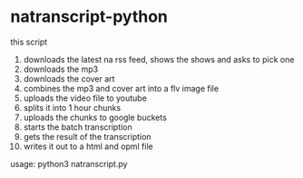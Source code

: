 # natranscript-python

this script 

1. downloads the latest na rss feed, shows the shows and asks to pick one
2. downloads the mp3
3. downloads the cover art
4. combines the mp3 and cover art into a flv image file
5. uploads the video file to youtube
6. splits it into 1 hour chunks
7. uploads the chunks to google buckets
8. starts the batch transcription
9. gets the result of the transcription
10. writes it out to a html and opml file

usage: python3 natranscript.py


